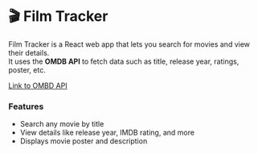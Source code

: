 # 🎬 Film Tracker

Film Tracker is a React web app that lets you search for movies and view their details.  
It uses the **OMDB API** to fetch data such as title, release year, ratings, poster, etc. 

[Link to OMBD API](https://www.omdbapi.com/)

### Features
- Search any movie by title  
- View details like release year, IMDB rating, and more  
- Displays movie poster and description  